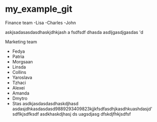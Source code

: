 # my_example_git

Finance team
-Lisa
-Charles
-John

askjsadasasdasdhaskjdhkjash
a
fsdfsdf dhasda
asdljgasdjgasdas
'd

Marketing team
- Fedya
- Patria
- Morgsaan
- Linsda
- Collins
- Yaroslava
- Tzhaci
- Alexei
- Amanda
- Dmytro
- Stas
asdkjasdasdasdhaskdjhasd
asdasjdhkasdasdasd9889293409823kjjkfsdfasdhjkasdhkuashdasjd'
sdflkjsdfksdf
asdkhaskdjhasj ds
uagsdjasg
dfskdjfhkjsdfsf
